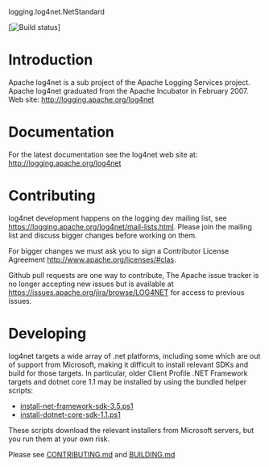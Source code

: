 logging.log4net.NetStandard

[![Build status](https://ci.appveyor.com/api/projects/status/j2axn2v9pn63ya98/branch/master?svg=true)]

Introduction
===========

Apache log4net is a sub project of the Apache Logging Services project. 
Apache log4net graduated from the Apache Incubator in February 2007.
Web site: http://logging.apache.org/log4net


Documentation
=============

For the latest documentation see the log4net web site at:
http://logging.apache.org/log4net

Contributing
============

log4net development happens on the logging dev mailing list, see
https://logging.apache.org/log4net/mail-lists.html.  Please join the
mailing list and discuss bigger changes before working on them.

For bigger changes we must ask you to sign a Contributor License
Agreement http://www.apache.org/licenses/#clas.

Github pull requests are one way to contribute, The Apache issue
tracker is no longer accepting new issues but is available at 
https://issues.apache.org/jira/browse/LOG4NET for access to 
previous issues. 

Developing
==========

log4net targets a wide array of .net platforms, including some
which are out of support from Microsoft, making it difficult to
install relevant SDKs and build for those targets. In particular,
older Client Profile .NET Framework targets and dotnet core 1.1
may be installed by using the bundled helper scripts:

- [install-net-framework-sdk-3.5.ps1]()
- [install-dotnet-core-sdk-1.1.ps1]()

These scripts download the relevant installers from Microsoft servers,
but you run them at your own risk.

Please see [CONTRIBUTING.md](CONTRIBUTING.md) and 
[BUILDING.md](BUILDING.md)
